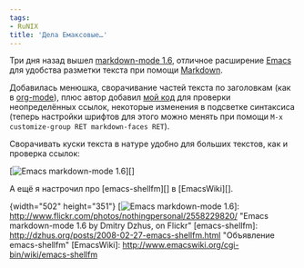 ```yaml
---
tags:
- RuNIX
title: 'Дела Емаксовые…'
---
```


Три дня назад вышел [markdown-mode 1.6][], отличное расширение [Emacs][]
для удобства разметки текста при помощи [Markdown][].

Добавилась менюшка, сворачивание частей текста по заголовкам (как в
[org-mode][]), плюс автор добавил [мой код][] для проверки
неопределённых ссылок, некоторые изменения в подсветке синтаксиса
(теперь настройки шрифтов для этого можно менять при помощи
`M-x customize-group RET markdown-faces RET`).

Сворачивать куски текста в натуре удобно для больших текстов, как и
проверка ссылок:

[![Emacs markdown-mode 1.6][]][]

А ещё я настрочил про [emacs-shellfm][] в [EmacsWiki][].

  [markdown-mode 1.6]: http://jblevins.org/projects/markdown-mode/rev-1-6
  [Emacs]: http://dzhus.org/posts/2007-02-20-emacs-intro.html
    "«Начало пути к Emacs»"
  [Markdown]: http://dzhus.org/posts/2007-03-16-markdown-and-lightweight-markup.html
    "«Простая разметка текста для сайтов: Markdown»"
  [org-mode]: http://orgmode.org/
    "Org-Mode Homepage"
  [мой код]: http://dzhus.org/posts/2008-01-09-markdown-goodies.html
  [Emacs markdown-mode 1.6]: http://farm4.static.flickr.com/3275/2558229820_fbd259fd9a_o.png
  {width="502" height="351"}
  [![Emacs markdown-mode 1.6][]]: http://www.flickr.com/photos/nothingpersonal/2558229820/
    "Emacs markdown-mode 1.6 by Dmitry Dzhus, on Flickr"
  [emacs-shellfm]: http://dzhus.org/posts/2008-02-27-emacs-shellfm.html
    "Объявление emacs-shellfm"
  [EmacsWiki]: http://www.emacswiki.org/cgi-bin/wiki/emacs-shellfm
